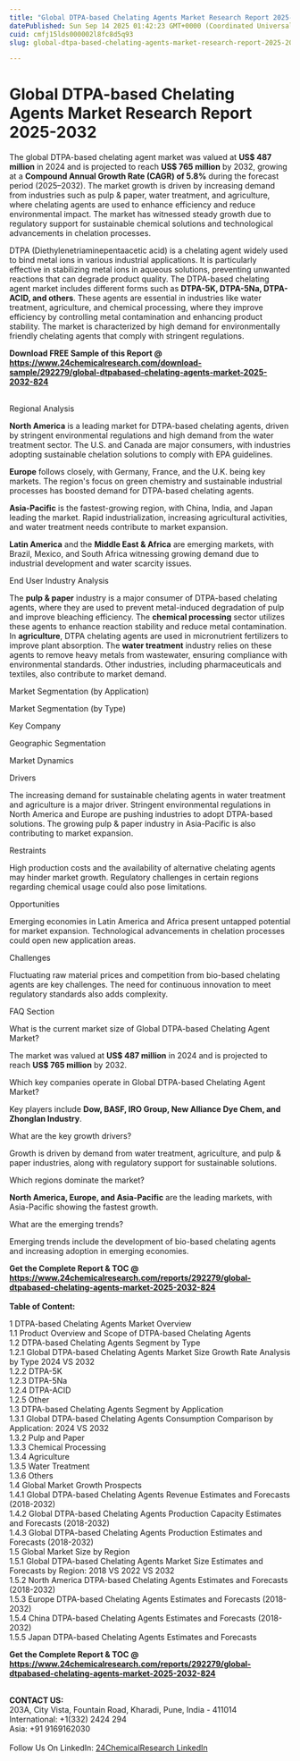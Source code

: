 ```yaml
---
title: "Global DTPA-based Chelating Agents Market Research Report 2025-2032"
datePublished: Sun Sep 14 2025 01:42:23 GMT+0000 (Coordinated Universal Time)
cuid: cmfj15lds000002l8fc8d5q93
slug: global-dtpa-based-chelating-agents-market-research-report-2025-2032-1

---
```


# Global DTPA-based Chelating Agents Market Research Report 2025-2032

<p>The global DTPA-based chelating agent market was valued at <strong>US$ 487 million</strong> in 2024 and is projected to reach <strong>US$ 765 million</strong> by 2032, growing at a <strong>Compound Annual Growth Rate (CAGR) of 5.8%</strong> during the forecast period (2025–2032). The market growth is driven by increasing demand from industries such as pulp &amp; paper, water treatment, and agriculture, where chelating agents are used to enhance efficiency and reduce environmental impact. The market has witnessed steady growth due to regulatory support for sustainable chemical solutions and technological advancements in chelation processes.</p><p>
</p><p>DTPA (Diethylenetriaminepentaacetic acid) is a chelating agent widely used to bind metal ions in various industrial applications. It is particularly effective in stabilizing metal ions in aqueous solutions, preventing unwanted reactions that can degrade product quality. The DTPA-based chelating agent market includes different forms such as <strong>DTPA-5K, DTPA-5Na, DTPA-ACID, and others</strong>. These agents are essential in industries like water treatment, agriculture, and chemical processing, where they improve efficiency by controlling metal contamination and enhancing product stability. The market is characterized by high demand for environmentally friendly chelating agents that comply with stringent regulations.</p><div><b>Download FREE Sample of this Report @ 
            <a href="https://www.24chemicalresearch.com/download-sample/292279/global-dtpabased-chelating-agents-market-2025-2032-824">
            https://www.24chemicalresearch.com/download-sample/292279/global-dtpabased-chelating-agents-market-2025-2032-824</a></b></div><br><p>
Regional Analysis</p><p>
</p><p><strong>North America</strong> is a leading market for DTPA-based chelating agents, driven by stringent environmental regulations and high demand from the water treatment sector. The U.S. and Canada are major consumers, with industries adopting sustainable chelation solutions to comply with EPA guidelines.</p><p>
</p><p><strong>Europe</strong> follows closely, with Germany, France, and the U.K. being key markets. The region's focus on green chemistry and sustainable industrial processes has boosted demand for DTPA-based chelating agents.</p><p>
</p><p><strong>Asia-Pacific</strong> is the fastest-growing region, with China, India, and Japan leading the market. Rapid industrialization, increasing agricultural activities, and water treatment needs contribute to market expansion.</p><p>
</p><p><strong>Latin America</strong> and the <strong>Middle East &amp; Africa</strong> are emerging markets, with Brazil, Mexico, and South Africa witnessing growing demand due to industrial development and water scarcity issues.</p><p>
End User Industry Analysis</p><p>
</p><p>The <strong>pulp &amp; paper</strong> industry is a major consumer of DTPA-based chelating agents, where they are used to prevent metal-induced degradation of pulp and improve bleaching efficiency. The <strong>chemical processing</strong> sector utilizes these agents to enhance reaction stability and reduce metal contamination. In <strong>agriculture</strong>, DTPA chelating agents are used in micronutrient fertilizers to improve plant absorption. The <strong>water treatment</strong> industry relies on these agents to remove heavy metals from wastewater, ensuring compliance with environmental standards. Other industries, including pharmaceuticals and textiles, also contribute to market demand.</p><p>
Market Segmentation (by Application)</p><p>
</p><p>
Market Segmentation (by Type)</p><p>
</p><p>
Key Company</p><p>
</p><p>
Geographic Segmentation</p><p>
</p><p>
Market Dynamics</p><p>
Drivers</p><p>
</p><p>The increasing demand for sustainable chelating agents in water treatment and agriculture is a major driver. Stringent environmental regulations in North America and Europe are pushing industries to adopt DTPA-based solutions. The growing pulp &amp; paper industry in Asia-Pacific is also contributing to market expansion.</p><p>
Restraints</p><p>
</p><p>High production costs and the availability of alternative chelating agents may hinder market growth. Regulatory challenges in certain regions regarding chemical usage could also pose limitations.</p><p>
Opportunities</p><p>
</p><p>Emerging economies in Latin America and Africa present untapped potential for market expansion. Technological advancements in chelation processes could open new application areas.</p><p>
Challenges</p><p>
</p><p>Fluctuating raw material prices and competition from bio-based chelating agents are key challenges. The need for continuous innovation to meet regulatory standards also adds complexity.</p><p>
FAQ Section</p><p>
What is the current market size of Global DTPA-based Chelating Agent Market?</p><p>
</p><p>The market was valued at <strong>US$ 487 million</strong> in 2024 and is projected to reach <strong>US$ 765 million</strong> by 2032.</p><p>
Which key companies operate in Global DTPA-based Chelating Agent Market?</p><p>
</p><p>Key players include <strong>Dow, BASF, IRO Group, New Alliance Dye Chem, and Zhonglan Industry</strong>.</p><p>
What are the key growth drivers?</p><p>
</p><p>Growth is driven by demand from water treatment, agriculture, and pulp &amp; paper industries, along with regulatory support for sustainable solutions.</p><p>
Which regions dominate the market?</p><p>
</p><p><strong>North America, Europe, and Asia-Pacific</strong> are the leading markets, with Asia-Pacific showing the fastest growth.</p><p>
What are the emerging trends?</p><p>
</p><p>Emerging trends include the development of bio-based chelating agents and increasing adoption in emerging economies.</p>

<div><b>Get the Complete Report & TOC @ 
            <a href="https://www.24chemicalresearch.com/reports/292279/global-dtpabased-chelating-agents-market-2025-2032-824">
            https://www.24chemicalresearch.com/reports/292279/global-dtpabased-chelating-agents-market-2025-2032-824</a></b></div><br>
            <b>Table of Content:</b><p>1 DTPA-based Chelating Agents Market Overview<br />
    1.1 Product Overview and Scope of DTPA-based Chelating Agents<br />
    1.2 DTPA-based Chelating Agents Segment by Type<br />
        1.2.1 Global DTPA-based Chelating Agents Market Size Growth Rate Analysis by Type 2024 VS 2032<br />
        1.2.2 DTPA-5K<br />
        1.2.3 DTPA-5Na<br />
        1.2.4 DTPA-ACID<br />
        1.2.5 Other<br />
    1.3 DTPA-based Chelating Agents Segment by Application<br />
        1.3.1 Global DTPA-based Chelating Agents Consumption Comparison by Application: 2024 VS 2032<br />
        1.3.2 Pulp and Paper<br />
        1.3.3 Chemical Processing<br />
        1.3.4 Agriculture<br />
        1.3.5 Water Treatment<br />
        1.3.6 Others<br />
    1.4 Global Market Growth Prospects<br />
        1.4.1 Global DTPA-based Chelating Agents Revenue Estimates and Forecasts (2018-2032)<br />
        1.4.2 Global DTPA-based Chelating Agents Production Capacity Estimates and Forecasts (2018-2032)<br />
        1.4.3 Global DTPA-based Chelating Agents Production Estimates and Forecasts (2018-2032)<br />
    1.5 Global Market Size by Region<br />
        1.5.1 Global DTPA-based Chelating Agents Market Size Estimates and Forecasts by Region: 2018 VS 2022 VS 2032<br />
        1.5.2 North America DTPA-based Chelating Agents Estimates and Forecasts (2018-2032)<br />
        1.5.3 Europe DTPA-based Chelating Agents Estimates and Forecasts (2018-2032)<br />
        1.5.4 China DTPA-based Chelating Agents Estimates and Forecasts (2018-2032)<br />
        1.5.5 Japan DTPA-based Chelating Agents Estimates and Forecasts </p>

<div><b>Get the Complete Report & TOC @ 
            <a href="https://www.24chemicalresearch.com/reports/292279/global-dtpabased-chelating-agents-market-2025-2032-824">
            https://www.24chemicalresearch.com/reports/292279/global-dtpabased-chelating-agents-market-2025-2032-824</a></b></div><br>

<b>CONTACT US:</b><br>
            203A, City Vista, Fountain Road, Kharadi, Pune, India - 411014<br>
            International: +1(332) 2424 294<br>
            Asia: +91 9169162030 <br><br>
            Follow Us On LinkedIn: <a href="https://www.linkedin.com/company/24chemicalresearch/">24ChemicalResearch LinkedIn</a>